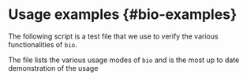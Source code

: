 # Usage examples {#bio-examples}

The following script is a test file that we use to verify the various functionalities of `bio`.

The file lists the various usage modes of `bio` and is the most up to date demonstration of the usage

```{bash, eval=FALSE, code=readLines("../test/usage.sh")}
```
